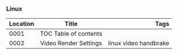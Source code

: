 ### Linux

Location | Title | Tags
---------|:------------:|------:
0001| TOC Table of contents|
0002| Video Render Settings |linux video handbrake
